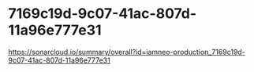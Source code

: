 # 7169c19d-9c07-41ac-807d-11a96e777e31
https://sonarcloud.io/summary/overall?id=iamneo-production_7169c19d-9c07-41ac-807d-11a96e777e31
